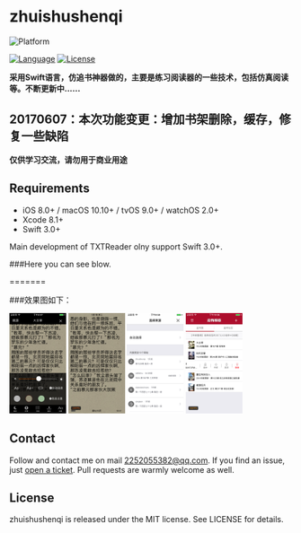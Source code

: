 # zhuishushenqi

![Platform](https://img.shields.io/badge/platforms-iOS%208.0+%20%7C%20macOS%2010.10+%20%7C%20tvOS%209.0+%20%7C%20watchOS%202.0+-333333.svg)

[![Language](https://img.shields.io/badge/language-Swift-brightgreen.svg?style=flat)](https://developer.apple.com/Objective-C)
[![License](http://img.shields.io/badge/license-MIT-lightgrey.svg?style=flat)](http://mit-license.org)

**采用Swift语言，仿追书神器做的，主要是练习阅读器的一些技术，包括仿真阅读等。不断更新中......**

**20170607：本次功能变更：增加书架删除，缓存，修复一些缺陷**
----

**仅供学习交流，请勿用于商业用途**

## Requirements

- iOS 8.0+ / macOS 10.10+ / tvOS 9.0+ / watchOS 2.0+
- Xcode 8.1+
- Swift 3.0+

Main development of TXTReader olny support Swift 3.0+.

###Here you can see blow.


=======

###效果图如下：


<!--![zhuishushenqi](zhuishushenqi.png)
![zhuishenqiing](qs_bookshelf.png)
![zhuishenqiimg](qs_reader.png)
![zhuishenqiimg](qs_readerMain.png)
![zhuishenqiimg](qs_changeSource.png)-->


<img src="qs_reader.png" width="20%" height="20%" />
<img src="qs_readerMain.png" width="20%" height="20%" />
<img src="qs_changeSource.png" width="20%" height="20%" />
<img src="qs_bookshelf.png" width="20%" height="20%" />


## Contact

Follow and contact me on mail [2252055382@qq.com](https://mail.qq.com/). If you find an issue, just [open a ticket](https://github.com/TomasEdison/TXTReader/issues/new). Pull requests are warmly welcome as well.

## License

zhuishushenqi is released under the MIT license. See LICENSE for details.


